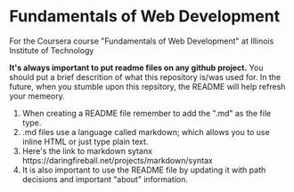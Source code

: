 # Fundamentals of Web Development
For the Coursera course "Fundamentals of Web Development" at Illinois Institute of Technology

<b>It's always important to put readme files on any github project.</b>
You should put a brief descrition of what this repository is/was used for.
In the future, when you stumble upon this repsitory, the README will help refresh your memeory.
<ol>
  <li>When creating a README file remember to add the ".md" as the file type.</li>
  <li>.md files use a language called markdown; which allows you to use inline HTML or just type plain text.</li>
  <li>Here's the link to markdown sytanx https://daringfireball.net/projects/markdown/syntax</li>
  <li>It is also important to use the README file by updating it with path decisions and important "about" information.</li>
</ol>